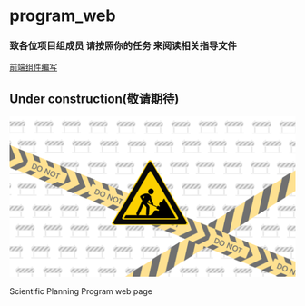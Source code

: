 # program_web

### 致各位项目组成员 请按照你的任务 来阅读相关指导文件

[前端组件编写](/codesource-vue/README.md)


## Under construction(敬请期待)

![1729863444202](images/README/1729863444202.png)

Scientific Planning Program web page

